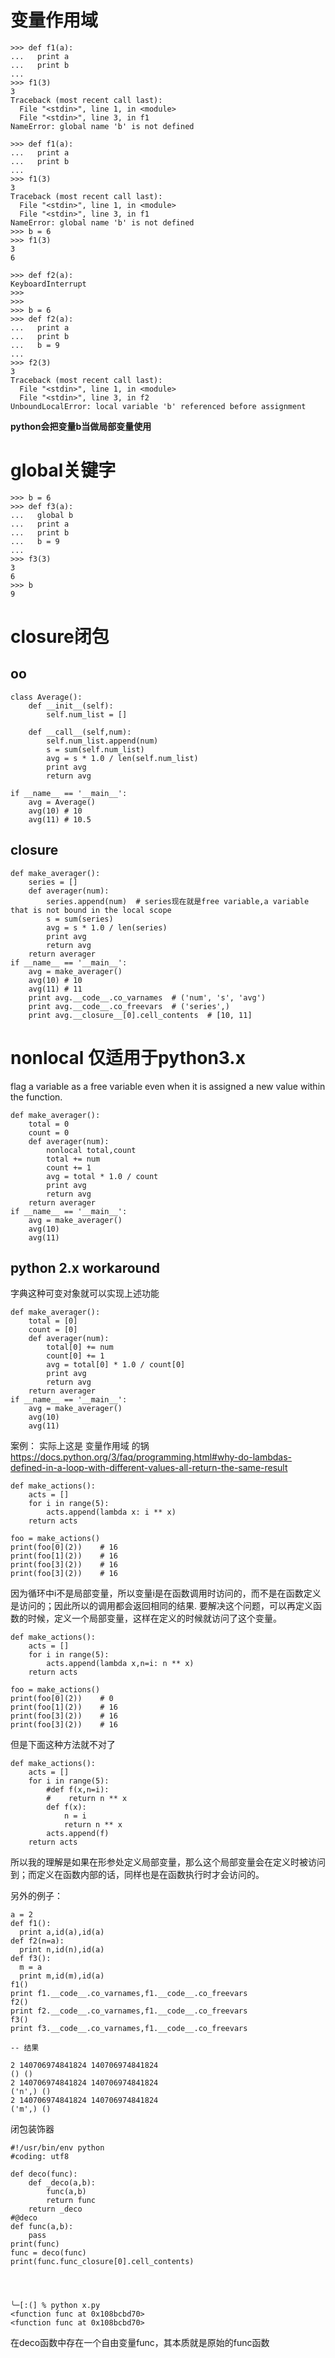 # 变量作用域

```
>>> def f1(a):
...   print a
...   print b
...
>>> f1(3)
3
Traceback (most recent call last):
  File "<stdin>", line 1, in <module>
  File "<stdin>", line 3, in f1
NameError: global name 'b' is not defined
```


```
>>> def f1(a):
...   print a
...   print b
...
>>> f1(3)
3
Traceback (most recent call last):
  File "<stdin>", line 1, in <module>
  File "<stdin>", line 3, in f1
NameError: global name 'b' is not defined
>>> b = 6
>>> f1(3)
3
6

```


```
>>> def f2(a):
KeyboardInterrupt
>>>
>>>
>>> b = 6
>>> def f2(a):
...   print a
...   print b
...   b = 9
...
>>> f2(3)
3
Traceback (most recent call last):
  File "<stdin>", line 1, in <module>
  File "<stdin>", line 3, in f2
UnboundLocalError: local variable 'b' referenced before assignment
```
**python会把变量b当做局部变量使用**


# global关键字

```
>>> b = 6
>>> def f3(a):
...   global b
...   print a
...   print b
...   b = 9
...
>>> f3(3)
3
6
>>> b
9

```



# closure闭包

## oo

```
class Average():
    def __init__(self):
        self.num_list = []

    def __call__(self,num):
        self.num_list.append(num)
        s = sum(self.num_list)
        avg = s * 1.0 / len(self.num_list)
        print avg
        return avg

if __name__ == '__main__':
    avg = Average()
    avg(10) # 10
    avg(11) # 10.5
```
## closure


```
def make_averager():
    series = [] 
    def averager(num):
        series.append(num)  # series现在就是free variable,a variable that is not bound in the local scope
        s = sum(series)
        avg = s * 1.0 / len(series)
        print avg
        return avg
    return averager
if __name__ == '__main__':
    avg = make_averager()
    avg(10) # 10
    avg(11) # 11
    print avg.__code__.co_varnames  # ('num', 's', 'avg')
    print avg.__code__.co_freevars  # ('series',)
    print avg.__closure__[0].cell_contents  # [10, 11]
```


# nonlocal  仅适用于python3.x

flag a variable as a free variable even when it is assigned a new value within the function.
```
def make_averager():
    total = 0
    count = 0
    def averager(num):
        nonlocal total,count
        total += num
        count += 1
        avg = total * 1.0 / count
        print avg
        return avg
    return averager
if __name__ == '__main__':
    avg = make_averager()
    avg(10)
    avg(11)

```

## python 2.x workaround
字典这种可变对象就可以实现上述功能
```
def make_averager():
    total = [0]
    count = [0]
    def averager(num):
        total[0] += num
        count[0] += 1
        avg = total[0] * 1.0 / count[0]
        print avg
        return avg
    return averager
if __name__ == '__main__':
    avg = make_averager()
    avg(10)
    avg(11)
```













案例： 实际上这是 变量作用域 的锅
https://docs.python.org/3/faq/programming.html#why-do-lambdas-defined-in-a-loop-with-different-values-all-return-the-same-result 
```
def make_actions():
    acts = []
    for i in range(5):
        acts.append(lambda x: i ** x)
    return acts

foo = make_actions()
print(foo[0](2))    # 16
print(foo[1](2))    # 16
print(foo[3](2))    # 16
print(foo[3](2))    # 16
```
因为循环中i不是局部变量，所以变量i是在函数调用时访问的，而不是在函数定义是访问的；因此所以的调用都会返回相同的结果.
要解决这个问题，可以再定义函数的时候，定义一个局部变量，这样在定义的时候就访问了这个变量。

```
def make_actions():
    acts = []
    for i in range(5):
        acts.append(lambda x,n=i: n ** x)
    return acts

foo = make_actions()
print(foo[0](2))    # 0
print(foo[1](2))    # 16
print(foo[3](2))    # 16
print(foo[3](2))    # 16

```

但是下面这种方法就不对了
```
def make_actions():
    acts = []
    for i in range(5):
        #def f(x,n=i):
        #    return n ** x
        def f(x):
            n = i
            return n ** x
        acts.append(f)
    return acts

```
所以我的理解是如果在形参处定义局部变量，那么这个局部变量会在定义时被访问到；而定义在函数内部的话，同样也是在函数执行时才会访问的。


另外的例子：
```
a = 2
def f1():
  print a,id(a),id(a)
def f2(n=a):
  print n,id(n),id(a)
def f3():
  m = a
  print m,id(m),id(a)
f1()
print f1.__code__.co_varnames,f1.__code__.co_freevars
f2()
print f2.__code__.co_varnames,f1.__code__.co_freevars
f3()
print f3.__code__.co_varnames,f1.__code__.co_freevars

-- 结果

2 140706974841824 140706974841824
() ()
2 140706974841824 140706974841824
('n',) ()
2 140706974841824 140706974841824
('m',) ()
```


闭包装饰器
```
#!/usr/bin/env python
#coding: utf8

def deco(func):
    def _deco(a,b):
        func(a,b)
        return func
    return _deco
#@deco
def func(a,b):
    pass
print(func)
func = deco(func)
print(func.func_closure[0].cell_contents)




╰─[:(] % python x.py
<function func at 0x108bcbd70>
<function func at 0x108bcbd70>
```   
在deco函数中存在一个自由变量func，其本质就是原始的func函数